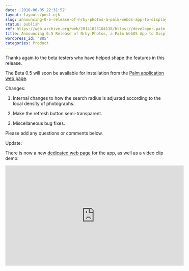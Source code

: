 ```yaml
---
date: '2010-06-05 22:31:52'
layout: layouts/post.njk
slug: announcing-0-5-release-of-nrby-photos-a-palm-webos-app-to-display-nearby-photographs
status: publish
ref: https://web.archive.org/web/20141023104118/https://developer.palm.com/webChannel/index.php?packageid=org.eamonn.nrby
title: Announcing 0.5 Release of Nrby Photos, a Palm WebOS App to Display Nearby Photographs
wordpress_id: '885'
categories: Product
---
```


Thanks again to the beta testers who have helped shape the features in this release.

The Beta 0.5 will soon be available for installation from the [Palm application web page](https://web.archive.org/web/20141023104118/https://developer.palm.com/webChannel/index.php?packageid=org.eamonn.nrby).

Changes:


  1. Internal changes to how the search radius is adjusted according to the local density of photographs.


  2. Make the refresh button semi-transparent.


  3. Miscellaneous bug fixes.


Please add any questions or comments below.

Update:

There is now a new [dedicated web page](http://www.nrby.eamonn.org/) for the app, as well as a video clip demo:

<iframe width="560" height="315" src="https://www.youtube.com/embed/0-gXpFuqdEU" frameborder="0" allow="accelerometer; autoplay; encrypted-media; gyroscope; picture-in-picture" allowfullscreen></iframe>

